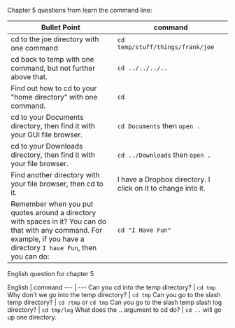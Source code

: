 Chapter 5 questions from learn the command line:

Bullet Point | command
--- | ---
cd to the joe directory with one command | `cd temp/stuff/things/frank/joe`
cd back to temp with one command, but not further above that. | `cd ../../../..`
Find out how to cd to your "home directory" with one command. | `cd`
cd to your Documents directory, then find it with your GUI file browser. | `cd Documents` then `open .`
cd to your Downloads directory, then find it with your file browser. | `cd ../Downloads` then `open .`
Find another directory with your file browser, then cd to it. | I have a Dropbox directory. I click on it to change into it.
Remember when you put quotes around a directory with spaces in it? You can do that with any command. For example, if you have a directory `I have Fun`, then you can do: | `cd "I Have Fun"`

English question for chapter 5

English | command
*---* | ---
Can you cd into the temp directory? | `cd tmp`
Why don't we go into the temp directory? | `cd tmp`
Can you go to the slash temp directory? | `cd /tmp` or `cd tmp`
Can you go to the slash temp slash log directory? | `cd tmp/log` 
What does the .. argument to cd do? | `cd ..` will go up one directory.
